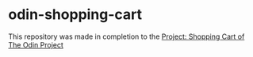 # odin-shopping-cart

This repository was made in completion to the [Project: Shopping Cart of The Odin Project](https://www.theodinproject.com/lessons/node-path-react-new-shopping-cart)
